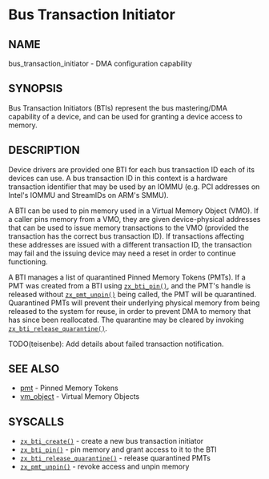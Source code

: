 # Bus Transaction Initiator

## NAME

bus_transaction_initiator - DMA configuration capability

## SYNOPSIS

Bus Transaction Initiators (BTIs) represent the bus mastering/DMA capability
of a device, and can be used for granting a device access to memory.

## DESCRIPTION

Device drivers are provided one BTI for each bus transaction ID each of its
devices can use.  A bus transaction ID in this context is a hardware transaction
identifier that may be used by an IOMMU (e.g. PCI addresses on Intel's IOMMU
and StreamIDs on ARM's SMMU).

A BTI can be used to pin memory used in a Virtual Memory Object (VMO).
If a caller pins memory from a VMO, they are given device-physical addresses
that can be used to issue memory transactions to the VMO (provided the
transaction has the correct bus transaction ID).  If transactions affecting
these addresses are issued with a different transaction ID, the transaction
may fail and the issuing device may need a reset in order to continue functioning.

A BTI manages a list of quarantined Pinned Memory Tokens (PMTs).  If a PMT was
created from a BTI using [`zx_bti_pin()`], and the PMT's handle is released
without [`zx_pmt_unpin()`] being called, the PMT will be quarantined.
Quarantined PMTs will prevent their underlying physical memory from being
released to the system for reuse, in order to prevent DMA to memory that has
since been reallocated.  The quarantine may be cleared by invoking
[`zx_bti_release_quarantine()`].

TODO(teisenbe): Add details about failed transaction notification.

## SEE ALSO

 - [pmt](pinned_memory_token.md) - Pinned Memory Tokens
 - [vm_object](vm_object.md) - Virtual Memory Objects

## SYSCALLS

 - [`zx_bti_create()`] - create a new bus transaction initiator
 - [`zx_bti_pin()`] - pin memory and grant access to it to the BTI
 - [`zx_bti_release_quarantine()`] - release quarantined PMTs
 - [`zx_pmt_unpin()`] - revoke access and unpin memory

[`zx_bti_create()`]: reference/syscalls/bti_create.md
[`zx_bti_pin()`]: reference/syscalls/bti_pin.md
[`zx_bti_release_quarantine()`]: reference/syscalls/bti_release_quarantine.md
[`zx_pmt_unpin()`]: reference/syscalls/pmt_unpin.md
